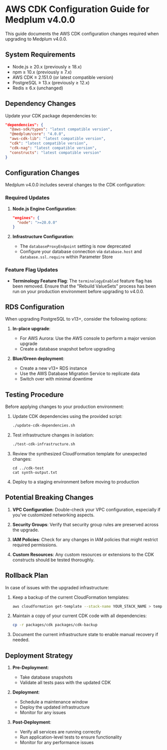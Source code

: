 # AWS CDK Configuration Guide for Medplum v4.0.0

This guide documents the AWS CDK configuration changes required when upgrading to Medplum v4.0.0.

## System Requirements

- Node.js ≥ 20.x (previously ≥ 18.x)
- npm ≥ 10.x (previously ≥ 7.x)
- AWS CDK ≥ 2.151.0 (or latest compatible version)
- PostgreSQL ≥ 13.x (previously ≥ 12.x)
- Redis ≥ 6.x (unchanged)

## Dependency Changes

Update your CDK package dependencies to:

```json
"dependencies": {
  "@aws-sdk/types": "latest compatible version",
  "@medplum/core": "4.0.0",
  "aws-cdk-lib": "latest compatible version",
  "cdk": "latest compatible version",
  "cdk-nag": "latest compatible version",
  "constructs": "latest compatible version"
}
```

## Configuration Changes

Medplum v4.0.0 includes several changes to the CDK configuration:

### Required Updates

1. **Node.js Engine Configuration**:
   ```json
   "engines": {
     "node": ">=20.0.0"
   }
   ```

2. **Infrastructure Configuration**:
   - The `databaseProxyEndpoint` setting is now deprecated
   - Configure your database connection via `database.host` and `database.ssl.require` within Parameter Store

### Feature Flag Updates

- **Terminology Feature Flag**: The `terminologyEnabled` feature flag has been removed. Ensure that the "Rebuild ValueSets" process has been run on your production environment before upgrading to v4.0.0.

## RDS Configuration

When upgrading PostgreSQL to v13+, consider the following options:

1. **In-place upgrade**:
   - For AWS Aurora: Use the AWS console to perform a major version upgrade
   - Create a database snapshot before upgrading

2. **Blue/Green deployment**:
   - Create a new v13+ RDS instance
   - Use the AWS Database Migration Service to replicate data
   - Switch over with minimal downtime

## Testing Procedure

Before applying changes to your production environment:

1. Update CDK dependencies using the provided script:
   ```bash
   ./update-cdk-dependencies.sh
   ```

2. Test infrastructure changes in isolation:
   ```bash
   ./test-cdk-infrastructure.sh
   ```

3. Review the synthesized CloudFormation template for unexpected changes:
   ```
   cd ../cdk-test
   cat synth-output.txt
   ```

4. Deploy to a staging environment before moving to production

## Potential Breaking Changes

1. **VPC Configuration**: Double-check your VPC configuration, especially if you've customized networking aspects.

2. **Security Groups**: Verify that security group rules are preserved across the upgrade.

3. **IAM Policies**: Check for any changes in IAM policies that might restrict required permissions.

4. **Custom Resources**: Any custom resources or extensions to the CDK constructs should be tested thoroughly.

## Rollback Plan

In case of issues with the upgraded infrastructure:

1. Keep a backup of the current CloudFormation templates:
   ```bash
   aws cloudformation get-template --stack-name YOUR_STACK_NAME > template-backup.json
   ```

2. Maintain a copy of your current CDK code with all dependencies:
   ```bash
   cp -r packages/cdk packages/cdk-backup
   ```

3. Document the current infrastructure state to enable manual recovery if needed.

## Deployment Strategy

1. **Pre-Deployment**:
   - Take database snapshots
   - Validate all tests pass with the updated CDK

2. **Deployment**:
   - Schedule a maintenance window
   - Deploy the updated infrastructure
   - Monitor for any issues

3. **Post-Deployment**:
   - Verify all services are running correctly
   - Run application-level tests to ensure functionality
   - Monitor for any performance issues 